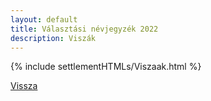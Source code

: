 ```yaml
---
layout: default
title: Választási névjegyzék 2022
description: Viszák
---
```


{% include settlementHTMLs/Viszaak.html %}

[Vissza](../)